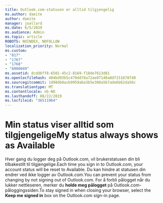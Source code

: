 ```yaml
---
title: Outlook.com-statusen er alltid tilgjengelig
ms.author: daeite
author: daeite
manager: joallard
ms.date: 6/5/2019
ms.audience: Admin
ms.topic: article
ROBOTS: NOINDEX, NOFOLLOW
localization_priority: Normal
ms.custom:
- "817"
- "1767"
- "1768"
- "8000049"
ms.assetid: dcddbff8-6501-45c2-8169-f18de7613d81
ms.openlocfilehash: 404bd93b5c470dd78a72ae07140a8df151878f40
ms.sourcegitcommit: 1d98db8acb9959aba3b5e308a567ade6b62da56c
ms.translationtype: MT
ms.contentlocale: nb-NO
ms.lasthandoff: 08/22/2019
ms.locfileid: "36511964"
---
```

# <a name="my-status-always-shows-as-available"></a><span data-ttu-id="596cb-102">Min status viser alltid som tilgjengelige</span><span class="sxs-lookup"><span data-stu-id="596cb-102">My status always shows as Available</span></span>

<span data-ttu-id="596cb-103">Hver gang du logger deg på Outlook.com, vil brukerstatusen din bli tilbakestilt til tilgjengelige.</span><span class="sxs-lookup"><span data-stu-id="596cb-103">Each time you sign in to Outlook.com, your account status will be reset to Available.</span></span> <span data-ttu-id="596cb-104">Du kan hindre at statusen din endrer ved ikke logger av Outlook.com.</span><span class="sxs-lookup"><span data-stu-id="596cb-104">You can prevent your status from changing by not signing out of Outlook.com.</span></span> <span data-ttu-id="596cb-105">For å forbli pålogget når du lukker nettleseren, merker du **holde meg pålogget** på Outlook.com-påloggingssiden.</span><span class="sxs-lookup"><span data-stu-id="596cb-105">To stay signed in when closing your browser, select the **Keep me signed in** box on the Outlook.com sign-in page.</span></span>
